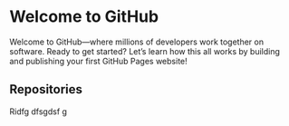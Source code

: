 # Welcome to GitHub

Welcome to GitHub—where millions of developers work together on software. Ready to get started? Let’s learn how this all works by building and publishing your first GitHub Pages website!

## Repositories

Ridfg dfsgdsf g
